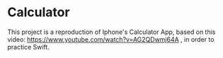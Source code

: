 # Calculator
This project is a reproduction of Iphone's Calculator App, based on this video: https://www.youtube.com/watch?v=AG2QDwmj64A  , in order to practice Swift.
